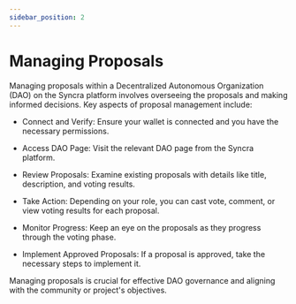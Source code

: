 ```yaml
---
sidebar_position: 2
---
```


# Managing Proposals

Managing proposals within a Decentralized Autonomous Organization (DAO) on the Syncra platform involves overseeing the proposals and making informed decisions. Key aspects of proposal management include:

* Connect and Verify: Ensure your wallet is connected and you have the necessary permissions.

* Access DAO Page: Visit the relevant DAO page from the Syncra platform.

* Review Proposals: Examine existing proposals with details like title, description, and voting results.

* Take Action: Depending on your role, you can cast vote, comment, or view voting results for each proposal.

* Monitor Progress: Keep an eye on the proposals as they progress through the voting phase.

* Implement Approved Proposals: If a proposal is approved, take the necessary steps to implement it.

Managing proposals is crucial for effective DAO governance and aligning with the community or project's objectives.